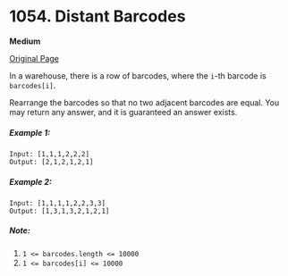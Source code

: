 # 1054. Distant Barcodes

**Medium**

[Original Page](https://leetcode.com/problems/distant-barcodes/)

In a warehouse, there is a row of barcodes, where the `i`-th barcode is `barcodes[i]`.

Rearrange the barcodes so that no two adjacent barcodes are equal.  You may return any answer, and it is guaranteed an answer exists.

##### Example 1:
```
Input: [1,1,1,2,2,2]
Output: [2,1,2,1,2,1]
```

##### Example 2: 
```
Input: [1,1,1,1,2,2,3,3]
Output: [1,3,1,3,2,1,2,1]
```

##### Note:
1. `1 <= barcodes.length <= 10000`
2. `1 <= barcodes[i] <= 10000`
